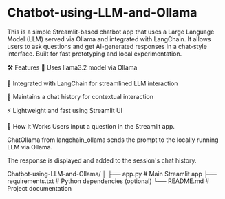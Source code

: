 # Chatbot-using-LLM-and-Ollama

This is a simple Streamlit-based chatbot app that uses a Large Language Model (LLM) served via Ollama and integrated with LangChain. It allows users to ask questions and get AI-generated responses in a chat-style interface. Built for fast prototyping and local experimentation.

🛠️ Features
🧠 Uses llama3.2 model via Ollama

🔗 Integrated with LangChain for streamlined LLM interaction

💬 Maintains a chat history for contextual interaction

⚡ Lightweight and fast using Streamlit UI

🧠 How it Works
Users input a question in the Streamlit app.

ChatOllama from langchain_ollama sends the prompt to the locally running LLM via Ollama.

The response is displayed and added to the session's chat history.


Chatbot-using-LLM-and-Ollama/
│
├── app.py           # Main Streamlit app
├── requirements.txt # Python dependencies (optional)
└── README.md        # Project documentation

